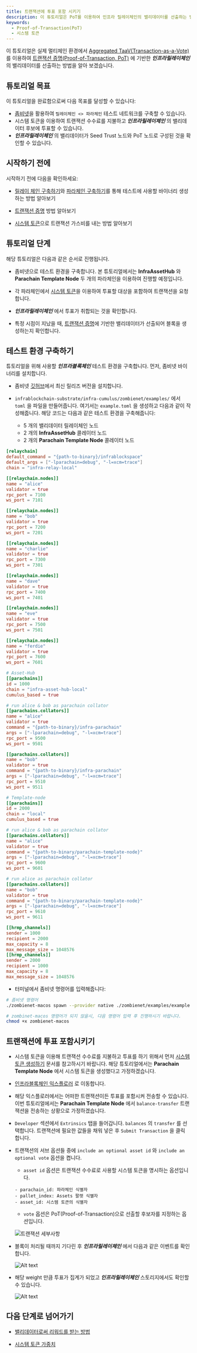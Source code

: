 ```yaml
---
title: 트랜잭션에 투표 포함 시키기
description: 이 튜토리얼은 PoT를 이용하여 인프라 릴레이체인의 밸리데이터를 선출하는 방법을 배웁니다.
keywords:
  - Proof-of-Transaction(PoT)
  - 시스템 토큰
---
```


이 튜토리얼은 실제 멀티체인 환경에서 [Aggregated TaaV(Transaction-as-a-Vote)](../learn/protocol/proof-of-transaction.md#aggregated-proof-of-transactionpot)를 이용하여 [트랜잭션 증명(Proof-of-Transaction, PoT)](../learn/protocol/proof-of-transaction.md) 에 기반한 **_인프라릴레이체인_** 의 밸리데이터를 선출하는 방법을 알아 보겠습니다. 

## 튜토리얼 목표

이 튜토리얼을 완료함으로써 다음 목표를 달성할 수 있습니다:

- [좀비넷](../tutorials/test/simulate-parachains.md)을 활용하여  `릴레이체인 <> 파라체인` 테스트 네트워크를 구축할 수 있습니다.
- 시스템 토큰을 이용하여 트랜잭션 수수료를 지불하고 **_인프라릴레이체인_** 의 밸리데이터 후보에 투표할 수 있습니다.
- **_인프라릴레이체인_** 의 밸리데이터가 Seed Trust 노드와 PoT 노드로 구성된 것을 확인할 수 있습니다.

## 시작하기 전에

시작하기 전에 다음을 확인하세요:

- [릴레이 체인 구축하기](../tutorials/build/build-infra-relay-chain.md)와 [파라체인 구축하기](../tutorials/build/build-a-parachain.md)를 통해 테스트에 사용할 바이너리 생성하는 방법 알아보기

- [트랜잭션 증명](../learn/protocol/proof-of-transaction.md) 방법 알아보기

- [시스템 토큰](../learn/protocol/system-token.md)으로 트랜잭션 가스비를 내는 방법 알아보기

## 튜토리얼 단계

해당 튜토리얼은 다음과 같은 순서로 진행됩니다. 

- 좀비넷으로 테스트 환경을 구축합니다. 본 튜토리얼에서는 **InfraAssetHub** 와 **Parachain Template Node** 두 개의 파라체인을 이용하여 진행할 예정입니다.

- 각 파라체인에서 [시스템 토큰](../learn/protocol/system-token.md)을 이용하여 투표할 대상을 포함하여 트랜잭션을 요청합니다.

- **_인프라릴레이체인_** 에서 투표가 취합되는 것을 확인합니다.

- 특정 시점이 지났을 때, [트랜잭션 증명](../learn/protocol/proof-of-transaction.md)에 기반한 밸리데이터가 선출되어 블록을 생성하는지 확인합니다.


## 테스트 환경 구축하기

튜토리얼을 위해 사용할 **_인프라블록체인_** 테스트 환경을 구축합니다. 먼저, 좀비넷 바이너리를 설치합니다. 

- 좀비넷 [깃허브](https://github.com/paritytech/zombienet)에서 최신 릴리즈 버전을 설치합니다.

- `infrablockchain-substrate/infra-cumulus/zombienet/examples/`  에서 `toml` 을 파일을 만들어줍니다. 여기서는 `example.toml` 을 생성하고 다음과 같이 작성해줍니다. 해당 코드는 다음과 같은 테스트 환경을 구축해줍니다: 
  - 5 개의 밸리데이터 릴레이체인 노드
  - 2 개의 **InfraAssetHub** 콜레이터 노드
  - 2 개의 **Parachain Template Node** 콜레이터 노드

```toml
[relaychain]
default_command = "{path-to-binary}/infrablockspace"
default_args = ["-lparachain=debug", "-l=xcm=trace"]
chain = "infra-relay-local"

[[relaychain.nodes]]
name = "alice"
validator = true
rpc_port = 7100
ws_port = 7101

[[relaychain.nodes]]
name = "bob"
validator = true
rpc_port = 7200
ws_port = 7201

[[relaychain.nodes]]
name = "charlie"
validator = true
rpc_port = 7300
ws_port = 7301

[[relaychain.nodes]]
name = "dave"
validator = true
rpc_port = 7400
ws_port = 7401

[[relaychain.nodes]]
name = "eve"
validator = true
rpc_port = 7500
ws_port = 7501

[[relaychain.nodes]]
name = "ferdie"
validator = true
rpc_port = 7600
ws_port = 7601

# Asset-Hub
[[parachains]]
id = 1000
chain = "infra-asset-hub-local"
cumulus_based = true

# run alice & bob as parachain collator
[[parachains.collators]]
name = "alice"
validator = true
command = "{path-to-binary}/infra-parachain"
args = ["-lparachain=debug", "-l=xcm=trace"]
rpc_port = 9500
ws_port = 9501

[[parachains.collators]]
name = "bob"
validator = true
command = "{path-to-binary}/infra-parachain"
args = ["-lparachain=debug", "-l=xcm=trace"]
rpc_port = 9510
ws_port = 9511

# Template-node
[[parachains]]
id = 2000
chain = "local"
cumulus_based = true

# run alice & bob as parachain collator
[[parachains.collators]]
name = "alice"
validator = true
command = "{path-to-binary/parachain-template-node}"
args = ["-lparachain=debug", "-l=xcm=trace"]
rpc_port = 9600
ws_port = 9601

# run alice as parachain collator
[[parachains.collators]]
name = "bob"
validator = true
command = "{path-to-binary/parachain-template-node}"
args = ["-lparachain=debug", "-l=xcm=trace"]
rpc_port = 9610
ws_port = 9611

[[hrmp_channels]]
sender = 1000
recipient = 2000
max_capacity = 8
max_message_size = 1048576
[[hrmp_channels]]
sender = 2000
recipient = 1000
max_capacity = 8
max_message_size = 1048576
```

- 터미널에서 좀비넷 명령어를 입력해줍니다:

```bash
# 좀비넷 명령어
./zombienet-macos spawn --provider native ./zombienet/examples/example.toml

# zombinet-macos 명령어가 되지 않을시, 댜음 명령어 입력 후 진행하시기 바랍니다.
chmod +x zombienet-macos
```

## 트랜잭션에 투표 포함시키기

- 시스템 토큰을 이용해 트랜잭션 수수료를 지불하고 투표를 하기 위해서 먼저 [시스템 토큰 생성하기](./how-to-interact-with-system-token.md) 문서를 참고하시기 바랍니다. 해당 튜토리얼에서는 **Parachain Template Node** 에서 시스템 토큰을 생성했다고 가정하겠습니다.

- [인프라블록체인 익스플로러](https://portal.infrablockspace.net) 로 이동합니다.

- 해당 익스플로러에서는 어떠한 트랜잭션이든 투표를 포함시켜 전송할 수 있습니다. 이번 튜토리얼에서는 **Parachain Template Node** 에서 `balance-transfer` 트랜잭션을 전송하는 상황으로 가정하겠습니다.

- `Developer` 섹션에서 `Extrinsics` 탭을 들어갑니다. `balances` 의 `transfer` 를 선택합니다. 트랜잭션에 필요한 값들을 채워 넣은 후 `Submit Transaction` 을 클릭 합니다.

- 트랜잭션의 서브 옵션들 중에 `include an optional asset id` 와 `include an optional vote` 옵션을 켭니다.

  - `asset id` 옵션은 트랜잭션 수수료로 사용할 시스템 토큰을 명시하는 옵션입니다. 

  ```
  - parachain_id: 파라체인 식별자
  - pallet_index: Assets 팔렛 식별자
  - asset_id: 시스템 토큰의 식별자  
  ```
  
  - `vote` 옵션은 PoT(Proof-of-Transaction)으로 선출할 후보자를 지정하는 옵션입니다.

  ![트랜잭션 세부사항](/media/images/docs/infrablockchain/tutorials/tx-detail.png)

- 블록이 처리될 때까지 기다린 후 **_인프라릴레이체인_** 에서 다음과 같은 이벤트를 확인합니다.

  ![Alt text](/media/images/docs/infrablockchain/tutorials/infra-relay-event.png)

- 해당 weight 만큼 투표가 집계가 되었고 **_인프라릴레이체인_** 스토리지에서도 확인할 수 있습니다.

  ![Alt text](/media/images/docs/infrablockchain/tutorials/infra-relay-storage.png)

## 다음 단계로 넘어가기

- [밸리데이터로써 리워드를 받는 방법](./how-to-get-validator-reward.md)

- [시스템 토큰 가중치](../learn/protocol/transaction-fee.md#시스템-토큰-가중치)












